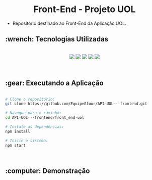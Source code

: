<p align="center">
<h1 align="center"> Front-End - Projeto UOL </h1>

 - Repositório destinado ao Front-End da Aplicação UOL.

<h2>:wrench: Tecnologias Utilizadas</h2>
<p align="center">
<br>

<img src="https://img.shields.io/badge/Figma-CED4DA?style=for-the-badge&logo=figma&logoColor=F24E1E"/>
<img src="https://img.shields.io/badge/CSS3-CED4DA?style=for-the-badge&logo=css3&logoColor=1572B6"/> 
<img src="https://img.shields.io/badge/JavaScript-CED4DA?style=for-the-badge&logo=javascript&logoColor=F7DF1E"/>  
<img src="https://img.shields.io/badge/TypeScript-CED4DA?style=for-the-badge&logo=typescript&logoColor=007ACC"/>
<img src="https://img.shields.io/badge/React-CED4DA?style=for-the-badge&logo=react&logoColor=61DAFB"/>  
 
</p>
<br>

<h2> :gear: Executando a Aplicação </h2>

```bash

# Clone o repositório:
git clone https://github.com/EquipeGfour/API-UOL---frontend.git

# Navegue para o caminho:
cd API-UOL---frontend/front_end-uol

# Instale as dependências:
npm install

# Inicie o sistema:
npm start
```
<br>

<h2> :computer: Demonstração
